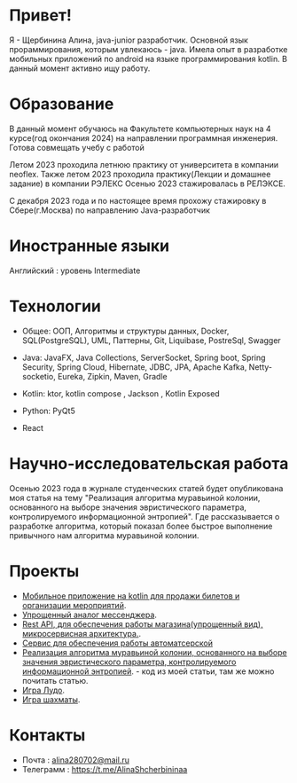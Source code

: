 # Привет! 
Я - Щербинина Алина, java-junior разработчик. Основной язык прораммирования, которым увлекаюсь - java. Имела опыт в разработке мобильных приложений по android на языке программирования kotlin.
В данный момент активно ищу работу. 

# Образование
В данный момент обучаюсь на  Факультете компьютерных наук на 4 курсе(год окончания 2024) на направлении программная инженерия. Готова совмещать учебу с работой

Летом 2023 проходила летнюю практику от университета в компании neoflex.
Также летом 2023 проходила практику(Лекции и домашнее задание) в компании РЭЛЕКС
Осенью 2023 стажировалась в РЕЛЭКСЕ.

С декабря 2023 года и по настоящее время прохожу стажировку в Сбере(г.Москва) по направлению Java-разработчик

# Иностранные языки
Английский : уровень Intermediate

# Технологии
* Общее:
 ООП, Алгоритмы и структуры данных, Docker, SQL(PostgreSQL), UML, Паттерны, Git, Liquibase, PostreSql, Swagger

* Java:
  JavaFX, Java Collections, ServerSocket, Spring boot, Spring Security, Spring Cloud, Hibernate, JDBC, JPA, Apache Kafka, Netty-socketio, Eureka, Zipkin, Maven, Gradle

* Kotlin:
 ktor, kotlin compose , Jackson , Kotlin Exposed 

* Python:
 PyQt5

* React

# Научно-исследовательская работа
Осенью 2023 года в журнале студенческих статей будет опубликована моя статья на тему "Реализация алгоритма муравьиной колонии, основанного на выборе значения эвристического параметра, контролируемого информационной энтропией". Где рассказывается о разработке алгоритма, который показал более быстрое выполнение привычного нам алгоритма муравьиной колонии. 

# Проекты
* [Мобильное приложение на kotlin для продажи билетов  и организации мероприятий](https://github.com/alinashch/TicketEase_frontend).
* [Упрощенный аналог мессенджера](https://github.com/alinashch/messenger_relex).
* [Rest API, для обеспечения работы магазина(упрощенный вид), микросервисная архитектура.](https://github.com/alinashch/microservice_shop_final). 
* [Сервис для обеспечения работы автоматсерской](https://github.com/alinashch/avtoservice_hibernate_springMVC)
* [Реализация алгоритма муравьиной колонии, основанного на выборе значения эвристического параметра, контролируемого информационной энтропией](https://github.com/alinashch/MyProject). - код из моей статьи,  там же можно почитать статью.
* [Игра Лудо](https://github.com/alinashch/Game-Ludo-).
* [Игра шахматы](https://github.com/alinashch/SimpleGameChess).
# Контакты
* Почта : alina280702@mail.ru
* Телеграмм : https://t.me/AlinaShcherbininaa
